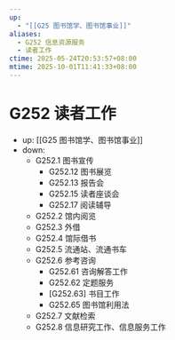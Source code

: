 ```yaml
---
up:
  - "[[G25 图书馆学、图书馆事业]]"
aliases:
  - G252 信息资源服务
  - 读者工作
ctime: 2025-05-24T20:53:57+08:00
mtime: 2025-10-01T11:41:33+08:00
---
```


# G252 读者工作

- up: [[G25 图书馆学、图书馆事业]]
- down:	
	- G252.1 图书宣传
		- G252.12 图书展览
		- G252.13 报告会
		- G252.15 读者座谈会
		- G252.17 阅读辅导
	- G252.2 馆内阅览
	- G252.3 外借
	- G252.4 馆际借书
	- G252.5 流通站、流通书车
	- G252.6 参考咨询
		- G252.61 咨询解答工作
		- G252.62 定题服务
		- [G252.63] 书目工作
		- G252.65 图书馆利用法
	- G252.7 文献检索
	- G252.8 信息研究工作、信息服务工作
	
